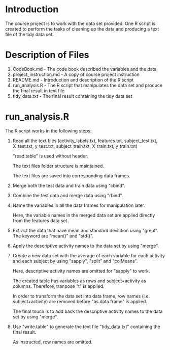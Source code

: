 # Introduction

The course project is to work with the data set provided. One R script is created to perform the tasks of cleaning up the data and producing a text file of the tidy data set.

# Description of Files

1.	CodeBook.md - The code book described the variables and the data
2.	project_instruction.md - A copy of course project instruction
3.	README.md - Introduction and description of the R script
4.	run_analysis.R - The R script that manipulates the data set and produce the final result in text file
5.	tidy_data.txt - The final result containing the tidy data set

# run_analysis.R

The R script works in the following steps:

1.	Read all the text files (activity_labels.txt, features.txt, subject_test.txt, X_test.txt, y_test.txt, subject_train.txt, X_train.txt, y_train.txt)
	
	"read.table" is used without header.
	
	The text files folder structure is maintained.
	
	The text files are saved into corresponding data frames.
	
2.	Merge both the test data and train data using "cbind".

3.	Combine the test data and merge data using "rbind".

4.	Name the variables in all the data frames for manipulation later.
	
	Here, the variable names in the merged data set are applied directly from the features data set.
	
5.	Extract the data that have mean and standard deviation using "grepl". The keyword are "mean()" and "std()".

6.	Apply the descriptive activity names to the data set by using "merge".

7.	Create a new data set with the average of each variable for each activity and each subject by using "sapply", "split" and "colMeans".
	
	Here, descriptive activity names are omitted for "sapply" to work.
	
	The created table has variables as rows and subject+activity as columns. Therefore, tranpose "t" is applied.
	
	In order to transform the data set into data frame, row names (i.e. subject+activity) are removed before "as.data.frame" is applied.
	
	The final touch is to add back the descriptive activity names to the data set by using "merge".
	
8.	Use "write.table" to generate the text file "tidy_data.txt" containing the final result.
	
	As instructed, row names are omitted.

